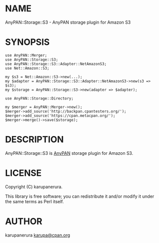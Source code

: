 # NAME

AnyPAN::Storage::S3 - AnyPAN storage plugin for Amazon S3

# SYNOPSIS

    use AnyPAN::Merger;
    use AnyPAN::Storage::S3;
    use AnyPAN::Storage::S3::Adapter::NetAmazonS3;
    use Net::Amazon::S3;

    my $s3 = Net::Amazon::S3->new(...);
    my $adapter = AnyPAN::Storage::S3::Adapter::NetAmazonS3->new(s3 => $s3);
    my $storage = AnyPAN::Storage::S3->new(adapter => $adapter);

    use AnyPAN::Storage::Directory;

    my $merger = AnyPAN::Merger->new();
    $merger->add_source('http://backpan.cpantesters.org/');
    $merger->add_source('https://cpan.metacpan.org/');
    $merger->merge()->save($storage);

# DESCRIPTION

AnyPAN::Storage::S3 is [AnyPAN](https://metacpan.org/pod/AnyPAN) storage plugin for Amazon S3.

# LICENSE

Copyright (C) karupanerura.

This library is free software; you can redistribute it and/or modify
it under the same terms as Perl itself.

# AUTHOR

karupanerura <karupa@cpan.org>
